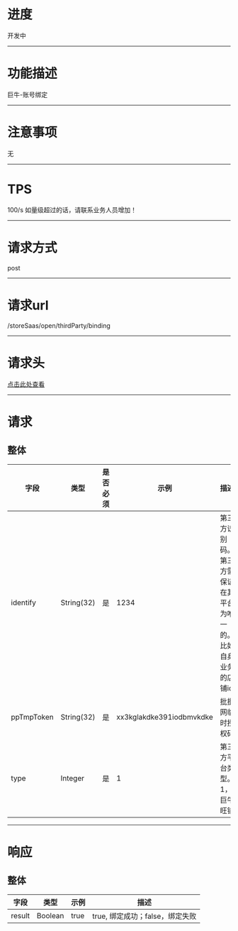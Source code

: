 # 进度
开发中

---

# 功能描述
巨牛-账号绑定

---

# 注意事项
无

---

# TPS
100/s 如量级超过的话，请联系业务人员增加！

---

# 请求方式
post

---

# 请求url
/storeSaas/open/thirdParty/binding

---

# 请求头
[点击此处查看](../请求头部及签名方式.md)

---

# 请求
## 整体
| 字段            | 类型         |是否必须| 示例                            | 描述                              | 
| -------------- | ------------ | ---- | ------------------------------- | --------------------------------- |
| identify       | String(32)   | 是   | 1234                            | 第三方识别码。第三方需保证在其平台为唯一的。比如自身业务的店铺id |
| ppTmpToken     | String(32)   | 是   | xx3kglakdke391iodbmvkdke        | 批批网临时授权码                     |
| type           | Integer      | 是   | 1                               | 第三方平台类型。1，巨牛旺铺            |      

---

# 响应
## 整体
| 字段            | 类型         | 示例                              | 描述                               | 
| -------------- | ------------ | -------------------------------- | --------------------------------- |
| result         | Boolean      | true                             | true, 绑定成功；false，绑定失败      |
